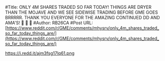 #Title: ONLY 4M SHARES TRADED SO FAR TODAY! THINGS ARE DRYER THAN THE MOJAVE AND WE SEE SIDEWISE TRADING BEFORE GME GOES BRRRRR. THANK YOU EVERYONE FOR THE AMAZING CONTINUED DD AND AMA'S! 🚀 🚀 🚀
#Author: RB26CA
#Post URL: [https://www.reddit.com/r/GME/comments/mhysrv/only_4m_shares_traded_so_far_today_things_are/](https://www.reddit.com/r/GME/comments/mhysrv/only_4m_shares_traded_so_far_today_things_are/)


https://i.redd.it/ajm3fsg17lq61.png